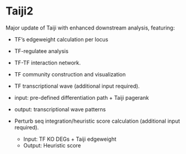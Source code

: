 # Taiji2
Major update of Taiji with enhanced downstream analysis, featuring:

- TF’s edgeweight calculation per locus

- TF-regulatee analysis
 
- TF-TF interaction network. 

- TF community construction and visualization

- TF transcriptional wave (additional input required).
 - input: pre-defined differentiation path + Taiji pagerank
 - output: transcriptional wave patterns

- Perturb seq integration/heuristic score calculation (additional input required).
  - Input: TF KO DEGs + Taiji edgeweight
  - Output: Heuristic score


